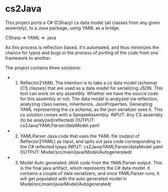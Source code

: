# cs2Java
This project ports a C# (CSharp) cs data model (all classes from any given assembly), to a Java package, using YAML as a bridge.

CSharp => YAML => .java

As this process is reflection based, it's automated, and thus minimizes the chance for typos and bugs in the process of porting of the code from one framework to another.


The project contains three solutions:


*  1. Reflector2YAML
The intention is to take a cs data model (schema) (CS classes) that are used as a data model for serializing JSON.
This tool can work on any assembly.  Whether we have the source code for this assembly or not.
The data model is analyzed via reflection, analyzing class names, inheritence, JsonProperties.
Generating YAML representing the cs schema, as the json serializer sees it.
This cs solution comes with a SampleAssembly.
INPUT:  Any CS assembly (to be analyzed/reflected)
OUTPUT: cs2Java/YAMLParser/dataModel.yaml

*  2. YAMLParser
Java code that uses the YAML file (output of Reflector2YAML) as input, and spits out java code corresponding to the C# reflected tyeps
INPUT: cs2Java/YAMLParser/dataModel.yaml
OUTPUT: Model/src/main/java/Model/Autogenerated/


*  3. Model
Auto generated JAVA code from the YAMLParser output.
This is the final java artifact, which represents the C# data model.
It contains a couple of date serializers, and once YAMLParser runs, it will get populated with the auto generated model in Model/src/main/java/Model/Autogenerated/
